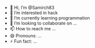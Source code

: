 - 👋 Hi, I’m @Samirch83
- 👀 I’m interested in hack 
- 🌱 I’m currently learning programmation 
- 💞️ I’m looking to collaborate on ...
- 📫 How to reach me ...
- 😄 Pronouns: ...
- ⚡ Fun fact: ...

<!---
Samirch83/Samirch83 is a ✨ special ✨ repository because its `README.md` (this file) appears on your GitHub profile.
You can click the Preview link to take a look at your changes.
--->
